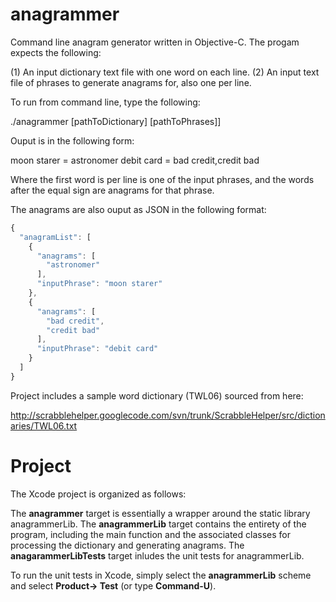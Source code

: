 anagrammer
==========

Command line anagram generator written in Objective-C. The progam expects the following:

(1) An input dictionary text file with one word on each line. 
(2) An input text file of phrases to generate anagrams for, also one per line. 

To run from command line, type the following:

./anagrammer [pathToDictionary] [pathToPhrases]]

Ouput is in the following form:

moon starer = astronomer
debit card = bad credit,credit bad

Where the first word is per line is one of the input phrases, and the words after the equal sign are anagrams for that phrase. 

The anagrams are also ouput as JSON in the following format:

```javascript
{
  "anagramList": [
    {
      "anagrams": [
        "astronomer"
      ],
      "inputPhrase": "moon starer"
    },
    {
      "anagrams": [
        "bad credit",
        "credit bad"
      ],
      "inputPhrase": "debit card"
    }
  ]
}
```

Project includes a sample word dictionary (TWL06) sourced from here:

http://scrabblehelper.googlecode.com/svn/trunk/ScrabbleHelper/src/dictionaries/TWL06.txt

Project
==========

The Xcode project is organized as follows:

The __anagrammer__ target is essentially a wrapper around the static library anagrammerLib. 
The __anagrammerLib__ target contains the entirety of the program, including the main function and the associated classes for processing the dictionary and generating anagrams. 
The __anagarammerLibTests__ target inludes the unit tests for anagrammerLib. 

To run the unit tests in Xcode, simply select the __anagrammerLib__ scheme and select __Product-> Test__ (or type __Command-U__). 

 
